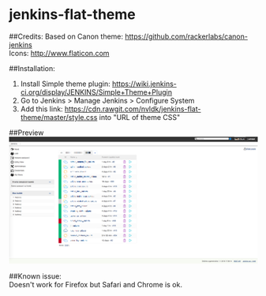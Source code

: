 # jenkins-flat-theme

##Credits:
Based on Canon theme: https://github.com/rackerlabs/canon-jenkins  
Icons: http://www.flaticon.com  

##Installation:  
1. Install Simple theme plugin: https://wiki.jenkins-ci.org/display/JENKINS/Simple+Theme+Plugin  
2. Go to Jenkins > Manage Jenkins > Configure System  
3. Add this link: https://cdn.rawgit.com/nvldk/jenkins-flat-theme/master/style.css into "URL of theme CSS"

##Preview  
![Preview](preview.jpg "Preview")

##Known issue:  
Doesn't work for Firefox but Safari and Chrome is ok.
